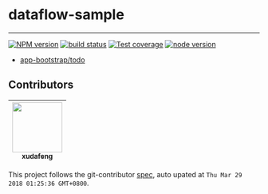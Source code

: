 # dataflow-sample

---

[![NPM version][npm-image]][npm-url]
[![build status][travis-image]][travis-url]
[![Test coverage][coveralls-image]][coveralls-url]
[![node version][node-image]][node-url]

[npm-image]: http://img.shields.io/npm/v/dataflow-sample.svg?style=flat-square
[npm-url]: http://npmjs.org/package/dataflow-sample
[travis-image]: https://img.shields.io/travis/app-bootstrap/dataflow-sample.svg?style=flat-square
[travis-url]: https://travis-ci.org/app-bootstrap/dataflow-sample
[coveralls-image]: https://img.shields.io/coveralls/app-bootstrap/dataflow-sample.svg?style=flat-square
[coveralls-url]: https://coveralls.io/r/app-bootstrap/dataflow-sample?branch=master
[node-image]: https://img.shields.io/badge/node.js-%3E=8-green.svg?style=flat-square
[node-url]: http://nodejs.org/download/

- [app-bootstrap/todo](//github.com/app-bootstrap/todo)

<!-- GITCONTRIBUTOR_START -->

## Contributors

|[<img src="https://avatars1.githubusercontent.com/u/1011681?v=4" width="100px;"/><br/><sub><b>xudafeng</b></sub>](https://github.com/xudafeng)<br/>
| :---: |


This project follows the git-contributor [spec](https://github.com/xudafeng/git-contributor), auto upated at `Thu Mar 29 2018 01:25:36 GMT+0800`.

<!-- GITCONTRIBUTOR_END -->
